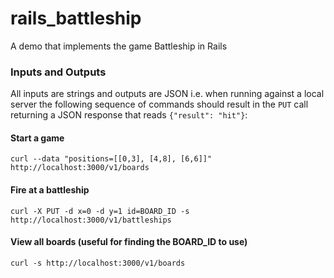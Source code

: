 # rails_battleship
A demo that implements the game Battleship in Rails

### Inputs and Outputs

All inputs are strings and outputs are JSON i.e. when running against a local server the following sequence of commands should result in the `PUT` call returning a JSON response that reads `{"result": "hit"}`:

#### Start a game
`curl --data "positions=[[0,3], [4,8], [6,6]]" http://localhost:3000/v1/boards`

#### Fire at a battleship
`curl -X PUT -d x=0 -d y=1 id=BOARD_ID -s http://localhost:3000/v1/battleships`

#### View all boards (useful for finding the BOARD_ID to use)
`curl -s http://localhost:3000/v1/boards`
